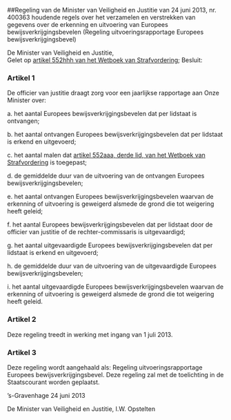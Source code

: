 <meta http-equiv='Content-Type' content='text/html; charset=utf-8' />

##Regeling van de Minister van Veiligheid en Justitie van 24 juni 2013, nr. 400363 houdende regels over het verzamelen en verstrekken van gegevens over de erkenning en uitvoering van Europees bewijsverkrijgingsbevelen (Regeling uitvoeringsrapportage Europees bewijsverkrijgingsbevel)

De Minister van Veiligheid en Justitie,  
Gelet op [artikel 552hhh van het Wetboek van Strafvordering](../../../../../../wet/wet/van/15/januari/1921/BWBR0001903/README.md);
Besluit:    

### Artikel  1  

De officier van justitie draagt zorg voor een jaarlijkse rapportage aan Onze Minister over: 

a. het aantal Europees bewijsverkrijgingsbevelen dat per lidstaat is ontvangen;  

b. het aantal ontvangen Europees bewijsverkrijgingsbevelen dat per lidstaat is erkend en uitgevoerd;  

c. het aantal malen dat [artikel 552aaa, derde lid, van het Wetboek van Strafvordering](../../../../../../wet/wet/van/15/januari/1921/BWBR0001903/README.md) is toegepast;  

d. de gemiddelde duur van de uitvoering van de ontvangen Europees bewijsverkrijgingsbevelen;  

e. het aantal ontvangen Europees bewijsverkrijgingsbevelen waarvan de erkenning of uitvoering is geweigerd alsmede de grond die tot weigering heeft geleid;  

f. het aantal Europees bewijsverkrijgingsbevelen dat per lidstaat door de officier van justitie of de rechter-commissaris is uitgevaardigd;  

g. het aantal uitgevaardigde Europees bewijsverkrijgingsbevelen dat per lidstaat is erkend en uitgevoerd;  

h. de gemiddelde duur van de uitvoering van de uitgevaardigde Europees bewijsverkrijgingsbevelen;  

i. het aantal uitgevaardigde Europees bewijsverkrijgingsbevelen waarvan de erkenning of uitvoering is geweigerd alsmede de grond die tot weigering heeft geleid.   

### Artikel  2  

Deze regeling treedt in werking met ingang van 1 juli 2013. 

### Artikel  3  

Deze regeling wordt aangehaald als: Regeling uitvoeringsrapportage Europees bewijsverkrijgingsbevel. 
Deze regeling zal met de toelichting in de Staatscourant worden geplaatst.   

’s-Gravenhage 
24 juni 2013   

De 
Minister van Veiligheid en Justitie, 
I.W. Opstelten     
